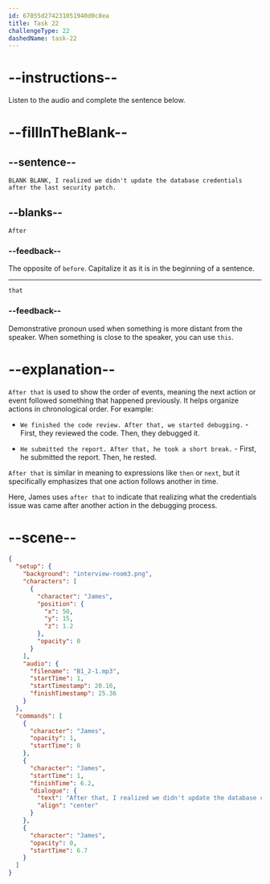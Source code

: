 ```yaml
---
id: 67055d274231051940d0c8ea
title: Task 22
challengeType: 22
dashedName: task-22
---
```


<!-- (Audio) James: After that, I realized we didn't update the database credentials after the last security patch. -->

# --instructions--

Listen to the audio and complete the sentence below.

# --fillInTheBlank--

## --sentence--

`BLANK BLANK, I realized we didn't update the database credentials after the last security patch.`

## --blanks--

`After`

### --feedback--

The opposite of `before`. Capitalize it as it is in the beginning of a sentence.

---

`that`

### --feedback--

Demonstrative pronoun used when something is more distant from the speaker. When something is close to the speaker, you can use `this`.

# --explanation--

`After that` is used to show the order of events, meaning the next action or event followed something that happened previously. It helps organize actions in chronological order. For example:  

- `We finished the code review. After that, we started debugging.` - First, they reviewed the code. Then, they debugged it.

- `He submitted the report. After that, he took a short break.` - First, he submitted the report. Then, he rested.

`After that` is similar in meaning to expressions like `then` or `next`, but it specifically emphasizes that one action follows another in time. 

Here, James uses `after that` to indicate that realizing what the credentials issue was came after another action in the debugging process.

# --scene--

```json
{
  "setup": {
    "background": "interview-room3.png",
    "characters": [
      {
        "character": "James",
        "position": {
          "x": 50,
          "y": 15,
          "z": 1.2
        },
        "opacity": 0
      }
    ],
    "audio": {
      "filename": "B1_2-1.mp3",
      "startTime": 1,
      "startTimestamp": 20.16,
      "finishTimestamp": 25.36
    }
  },
  "commands": [
    {
      "character": "James",
      "opacity": 1,
      "startTime": 0
    },
    {
      "character": "James",
      "startTime": 1,
      "finishTime": 6.2,
      "dialogue": {
        "text": "After that, I realized we didn't update the database credentials after the last security patch.",
        "align": "center"
      }
    },
    {
      "character": "James",
      "opacity": 0,
      "startTime": 6.7
    }
  ]
}
```
